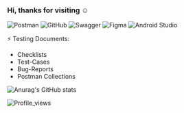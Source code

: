 ### Hi, thanks for visiting :relaxed:




![Postman](https://img.shields.io/badge/Postman-FF6C37?style=for-the-badge&logo=postman&logoColor=white)
![GitHub](https://img.shields.io/badge/github-%23121011.svg?style=for-the-badge&logo=github&logoColor=white)
![Swagger](https://img.shields.io/badge/-Swagger-%23Clojure?style=for-the-badge&logo=swagger&logoColor=white)
![Figma](https://img.shields.io/badge/figma-%23F24E1E.svg?style=for-the-badge&logo=figma&logoColor=white)
![Android Studio](https://img.shields.io/badge/android%20studio-346ac1?style=for-the-badge&logo=android%20studio&logoColor=white)

⚡ Testing Documents: 
- Checklists
- Test-Cases
- Bug-Reports
- Postman Collections

![Anurag's GitHub stats](https://github-readme-stats.vercel.app/api?username=VikaPygacheva&show_icons=true&theme=radical)

![Profile_views](https://komarev.com/ghpvc/?username=VikaPygacheva&color=yellow&style=for-the-badge)
